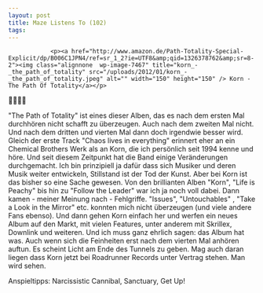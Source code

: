 ```yaml
---
layout: post
title: Maze Listens To (102)
tags:
---
```



                <p><a href="http://www.amazon.de/Path-Totality-Special-Explicit/dp/B006C1JPN4/ref=sr_1_2?ie=UTF8&amp;qid=1326378762&amp;sr=8-2"><img class="alignnone  wp-image-7467" title="korn_-_the_path_of_totality" src="/uploads/2012/01/korn_-_the_path_of_totality.jpeg" alt="" width="150" height="150" /> Korn -The Path Of Totality</a></p>
<p>🤘🤘🤘🤘</p>
<p>&quot;The Path of Totality&quot; ist eines dieser Alben, das es nach dem ersten Mal durchhören nicht schafft zu überzeugen. Auch nach dem zweiten Mal nicht. Und nach dem dritten und vierten Mal dann doch irgendwie besser wird. Gleich der erste Track &quot;Chaos lives in everything&quot; erinnert eher an ein Chemical Brothers Werk als an Korn, die ich persönlich seit 1994 kenne und höre. Und seit diesem Zeitpunkt hat die Band einige Veränderungen durchgemacht. Ich bin prinzipiell ja dafür dass sich Musiker und deren Musik weiter entwickeln, Stillstand ist der Tod der Kunst. Aber bei Korn ist das bisher so eine Sache gewesen. Von den brillianten Alben &quot;Korn&quot;, &quot;Life is Peachy&quot; bis hin zu &quot;Follow the Leader&quot; war ich ja noch voll dabei. Dann kamen - meiner Meinung nach - Fehlgriffe. &quot;Issues&quot;, &quot;Untouchables&quot; , &quot;Take a Look in the Mirror&quot; etc. konnten mich nicht überzeugen (und viele andere Fans ebenso). Und dann gehen Korn einfach her und werfen ein neues Album auf den Markt, mit vielen Features, unter anderem mit Skrillex, Downlink und weiteren. Und ich muss ganz ehrlich sagen: das Album hat was. Auch wenn sich die Feinheiten erst nach dem vierten Mal anhören auftun. Es scheint Licht am Ende des Tunnels zu geben. Mag auch daran liegen dass Korn jetzt bei Roadrunner Records unter Vertrag stehen. Man wird sehen.</p>
<p>Anspieltipps: Narcissistic Cannibal, Sanctuary, Get Up!</p>
